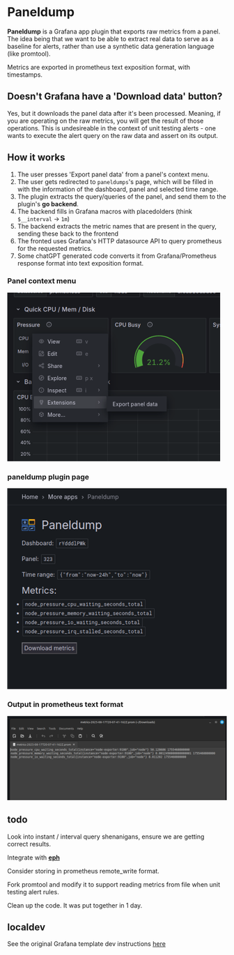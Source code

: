 # Paneldump

**Paneldump** is a Grafana app plugin that exports raw metrics from a panel. The idea being that we want to be able to extract real data to serve as a baseline for alerts, rather than use a synthetic data generation language (like promtool).

Metrics are exported in prometheus text exposition format, with timestamps.

## Doesn't Grafana have a 'Download data' button?
Yes, but it downloads the panel data after it's been processed. Meaning, if you are operating on the raw metrics, you will get the result of those operations. This is undesireable in the context of unit testing alerts - one wants to execute the alert query on the raw data and assert on its output.

## How it works

1. The user presses 'Export panel data' from a panel's context menu. 
2. The user gets redirected to `paneldumps`'s page, which will be filled in with the information of the dashboard, panel and selected time range. 
3. The plugin extracts the query/queries of the panel, and send them to the plugin's **go backend**. 
4. The backend fills in Grafana macros with placedolders (think `$__interval` -> `1m`) 
5. The backend extracts the metric names that are present in the query, sending these back to the frontend
6. The fronted uses Grafana's HTTP datasource API to query prometheus for the requested metrics.
7. Some chatGPT generated code converts it from Grafana/Prometheus response format into text exposition format.

### Panel context menu

![Panel context menu](imgs/ui_extension.png)

### paneldump plugin page
![paneldump plugin page](imgs/page.png)

### Output in prometheus text format
![Output in text format](imgs/output.png)

## todo
Look into instant / interval query shenanigans, ensure we are getting correct results.

Integrate with [**eph**](https://github.com/JPBotelho/eph)

Consider storing in prometheus remote_write format.

Fork promtool and modify it to support reading metrics from file when unit testing alert rules.

Clean up the code. It was put together in 1 day.

## localdev

See the original Grafana template dev instructions [here](./devex.md)